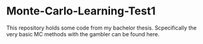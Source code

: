 # Monte-Carlo-Learning-Test1

This repository holds some code from my bachelor thesis. Scpecifically the very basic MC methods with the gambler can be found here.

